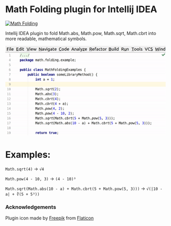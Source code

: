 # Math Folding plugin for Intellij IDEA

[![Math Folding](https://img.shields.io/badge/JB%20Repository-Math%20Folding-brightgreen.svg)](https://plugins.jetbrains.com/plugin/9293-math-folding "JetBrains Repo: Math Folding Plugin")

Intellij IDEA plugin to fold Math.abs, Math.pow, Math.sqrt, Math.cbrt into more readable, mathematical symbols.

![Checks Plugin](img/math-folding.gif)

# Examples:

`Math.sqrt(4)` → `√4`

`Math.pow(4 - 10, 3)` → `(4 - 10)³`

`Math.sqrt(Math.abs(10 - a) + Math.cbrt(5 + Math.pow(5, 3)))` →  `√(|10 - a| + ∛(5 + 5³))`

### Acknowledgements
Plugin icon made by [Freepik](https://www.flaticon.com/authors/freepik) from [Flaticon](https://www.flaticon.com)
